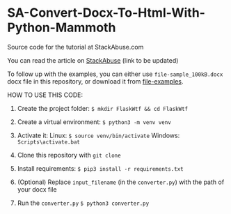# SA-Convert-Docx-To-Html-With-Python-Mammoth
Source code for the tutorial at StackAbuse.com

You can read the article on [StackAbuse](https://www.stackabuse.com/)
(link to be updated)


To follow up with the examples, you can either use `file-sample_100kB.docx` docx file in this repository, or download it from [file-examples](https://file-examples-com.github.io/uploads/2017/02/file-sample_100kB.docx).


HOW TO USE THIS CODE:
1. Create the project folder:
`$ mkdir FlaskWtf && cd FlaskWtf`

2. Create a virtual environment:
`$ python3 -m venv venv`

3. Activate it:
Linux: `$ source venv/bin/activate`
Windows: `Scripts\activate.bat`

4. Clone this repository with `git clone`

5. Install requirements:
`$ pip3 install -r requirements.txt`

6. (Optional) Replace `input_filename` (in the `converter.py`) with the path of your docx file 

7.  Run the `converter.py`
`$ python3 converter.py`

